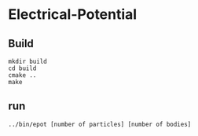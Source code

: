 # Electrical-Potential

## Build
    mkdir build
    cd build
    cmake ..
    make

## run
    ../bin/epot [number of particles] [number of bodies]